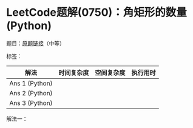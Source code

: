 # LeetCode题解(0750)：角矩形的数量(Python)

题目：[原题链接](https://leetcode-cn.com/problems/number-of-corner-rectangles/)（中等）

标签：

| 解法           | 时间复杂度 | 空间复杂度 | 执行用时 |
| -------------- | ---------- | ---------- | -------- |
| Ans 1 (Python) |            |            |          |
| Ans 2 (Python) |            |            |          |
| Ans 3 (Python) |            |            |          |

解法一：

